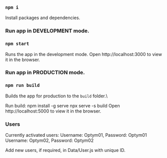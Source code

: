 ### `npm i`

Install packages and dependencies.


### Run app in DEVELOPMENT mode.
### `npm start`

Runs the app in the development mode.
Open http://localhost:3000 to view it in the browser.

### Run app in PRODUCTION mode.

### `npm run build`

Builds the app for production to the `build` folder.\

Run build:
npm install -g serve
npx serve -s build
Open http://localhost:5000 to view it in the browser.

### Users

Currently activated users:
Username: Optym01, Password: Optym01
Username: Optym02, Password: Optym02

Add new users, if required, in Data/User.js with unique ID.
